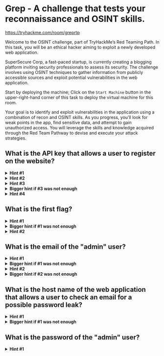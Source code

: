 # Grep - A challenge that tests your reconnaissance and OSINT skills.
https://tryhackme.com/room/greprtp

Welcome to the OSINT challenge, part of TryHackMe’s Red Teaming Path. In this task, you will be an ethical hacker aiming to exploit a newly developed web application.

SuperSecure Corp, a fast-paced startup, is currently creating a blogging platform inviting security professionals to assess its security. The challenge involves using OSINT techniques to gather information from publicly accessible sources and exploit potential vulnerabilities in the web application.

Start by deploying the machine; Click on the `Start Machine` button in the upper-right-hand corner of this task to deploy the virtual machine for this room.

Your goal is to identify and exploit vulnerabilities in the application using a combination of recon and OSINT skills. As you progress, you’ll look for weak points in the app, find sensitive data, and attempt to gain unauthorized access. You will leverage the skills and knowledge acquired through the Red Team Pathway to devise and execute your attack strategies.

## What is the API key that allows a user to register on the website?

<details>
  <summary><strong>Hint #1</strong></summary>
nmap and find webservers, hostname of site can be found on website certificate
</details>

<details>
  <summary><strong>Hint #2</strong></summary>
Enumerate website, get a feel for it's structure 
</details>

<details>
  <summary><strong>Hint #3</strong></summary>
OSINT using data extracted from room description and information found from main website
</details>

<details>
  <summary><strong>Bigger hint if #3 was not enough</strong></summary>
Find private github repository for web application by the company in room description 
</details>

<details>
  <summary><strong>Hint #4</strong></summary>
Search through commits
</details>

## What is the first flag?

<details>
  <summary><strong>Hint #1</strong></summary>
Register a user with the API key found in previous flag
</details>

<details>
  <summary><strong>Bigger hint if #1 was not enough</strong></summary>
Capture a bad user registration post with browser developer tools or burp suite etc, update to use api key we found on first flag and resend. 
</details>

<details>
  <summary><strong>Hint #2</strong></summary>

Login
</details>

## What is the email of the "admin" user?

<details>
  <summary><strong>Hint #1</strong></summary>
Upload a reverse shell and execute it, review the upload.php within the github for ideas on how 
</details>

<details>
  <summary><strong>Bigger hint if #1 was not enough</strong></summary>
PHP shell, update magic byte to that of one of the accepted images
</details>

<details>
  <summary><strong>Hint #2</strong></summary>
email address is within a file in a common directory
</details>

<details>
  <summary><strong>Bigger hint if #2 was not enough</strong></summary>
search for backup folders
</details>

## What is the host name of the web application that allows a user to check an email for a possible password leak?

<details>
  <summary><strong>Hint #1</strong></summary>
More than website, find it and check it's certificate
</details>

<details>
  <summary><strong>Bigger hint if #1 was not enough</strong></summary>
nmap every port e.g -p- switch find a webserver on a non standard port outside the range of a default port range of nmap
</details>

## What is the password of the "admin" user?

<details>
  <summary><strong>Hint #1</strong></summary>
You found the admin email, you found the leak site, put them both together :)
</details>